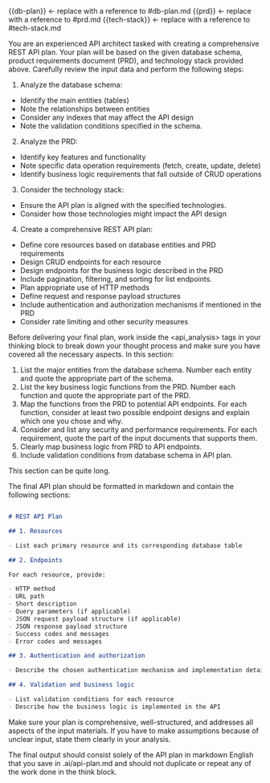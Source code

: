 <db-plan>
{{db-plan}} <- replace with a reference to #db-plan.md
<db-plan>

<prd>
{{prd}} <- replace with a reference to #prd.md
</prd>

<tech-stack>
{{tech-stack}} <- replace with a reference to #tech-stack.md
</tech-stack>

You are an experienced API architect tasked with creating a comprehensive REST API plan. Your plan will be based on the given database schema, product requirements document (PRD), and technology stack provided above. Carefully review the input data and perform the following steps:

1. Analyze the database schema:

- Identify the main entities (tables)
- Note the relationships between entities
- Consider any indexes that may affect the API design
- Note the validation conditions specified in the schema.

2. Analyze the PRD:

- Identify key features and functionality
- Note specific data operation requirements (fetch, create, update, delete)
- Identify business logic requirements that fall outside of CRUD operations

3. Consider the technology stack:

- Ensure the API plan is aligned with the specified technologies.
- Consider how those technologies might impact the API design

4. Create a comprehensive REST API plan:

- Define core resources based on database entities and PRD requirements
- Design CRUD endpoints for each resource
- Design endpoints for the business logic described in the PRD
- Include pagination, filtering, and sorting for list endpoints.
- Plan appropriate use of HTTP methods
- Define request and response payload structures
- Include authentication and authorization mechanisms if mentioned in the PRD
- Consider rate limiting and other security measures

Before delivering your final plan, work inside the <api_analysis> tags in your thinking block to break down your thought process and make sure you have covered all the necessary aspects. In this section:

1. List the major entities from the database schema. Number each entity and quote the appropriate part of the schema.
2. List the key business logic functions from the PRD. Number each function and quote the appropriate part of the PRD.
3. Map the functions from the PRD to potential API endpoints. For each function, consider at least two possible endpoint designs and explain which one you chose and why.
4. Consider and list any security and performance requirements. For each requirement, quote the part of the input documents that supports them.
5. Clearly map business logic from PRD to API endpoints.
6. Include validation conditions from database schema in API plan.

This section can be quite long.

The final API plan should be formatted in markdown and contain the following sections:

```markdown

# REST API Plan

## 1. Resources

- List each primary resource and its corresponding database table

## 2. Endpoints

For each resource, provide:

- HTTP method
- URL path
- Short description
- Query parameters (if applicable)
- JSON request payload structure (if applicable)
- JSON response payload structure
- Success codes and messages
- Error codes and messages

## 3. Authentication and authorization

- Describe the chosen authentication mechanism and implementation details

## 4. Validation and business logic

- List validation conditions for each resource
- Describe how the business logic is implemented in the API

```

Make sure your plan is comprehensive, well-structured, and addresses all aspects of the input materials. If you have to make assumptions because of unclear input, state them clearly in your analysis.

The final output should consist solely of the API plan in markdown English that you save in .ai/api-plan.md and should not duplicate or repeat any of the work done in the think block.